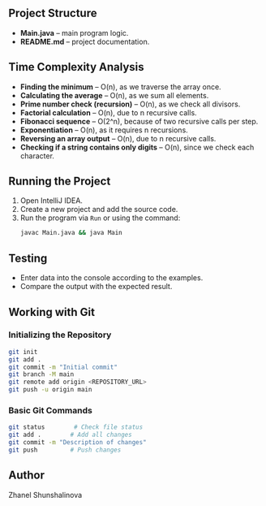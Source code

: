 ## Project Structure
- **Main.java** – main program logic.
- **README.md** – project documentation.


## Time Complexity Analysis
- **Finding the minimum** – O(n), as we traverse the array once.
- **Calculating the average** – O(n), as we sum all elements.
- **Prime number check (recursion)** – O(n), as we check all divisors.
- **Factorial calculation** – O(n), due to n recursive calls.
- **Fibonacci sequence** – O(2^n), because of two recursive calls per step.
- **Exponentiation** – O(n), as it requires n recursions.
- **Reversing an array output** – O(n), due to n recursive calls.
- **Checking if a string contains only digits** – O(n), since we check each character.

## Running the Project
1. Open IntelliJ IDEA.
2. Create a new project and add the source code.
3. Run the program via `Run` or using the command:
   ```sh
   javac Main.java && java Main
   ```

## Testing
- Enter data into the console according to the examples.
- Compare the output with the expected result.

## Working with Git
### Initializing the Repository
```sh
git init
git add .
git commit -m "Initial commit"
git branch -M main
git remote add origin <REPOSITORY_URL>
git push -u origin main
```

### Basic Git Commands
```sh
git status        # Check file status
git add .        # Add all changes
git commit -m "Description of changes"
git push         # Push changes
```

## Author
Zhanel Shunshalinova
